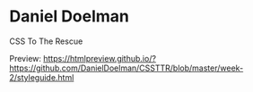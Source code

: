 # Daniel Doelman

CSS To The Rescue

Preview: https://htmlpreview.github.io/?https://github.com/DanielDoelman/CSSTTR/blob/master/week-2/styleguide.html
